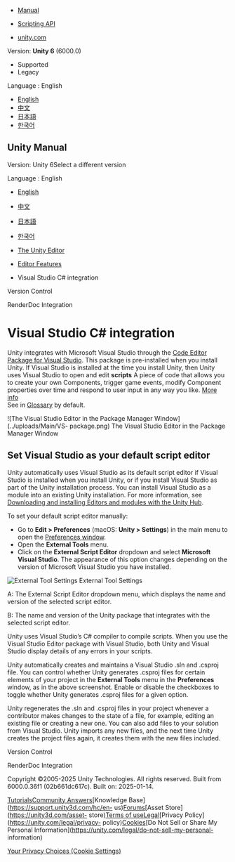 [](https://docs.unity3d.com)

  * [Manual](../Manual/index.html)
  * [Scripting API](../ScriptReference/index.html)

  * [unity.com](https://unity.com/)

Version: **Unity 6** (6000.0)

  * Supported
  * Legacy

Language : English

  * [English](/Manual/VisualStudioIntegration.html)
  * [中文](/cn/current/Manual/VisualStudioIntegration.html)
  * [日本語](/ja/current/Manual/VisualStudioIntegration.html)
  * [한국어](/kr/current/Manual/VisualStudioIntegration.html)

[](https://docs.unity3d.com)

## Unity Manual

Version: Unity 6Select a different version

Language : English

  * [English](/Manual/VisualStudioIntegration.html)
  * [中文](/cn/current/Manual/VisualStudioIntegration.html)
  * [日本語](/ja/current/Manual/VisualStudioIntegration.html)
  * [한국어](/kr/current/Manual/VisualStudioIntegration.html)

  * [The Unity Editor](unity-editor.html)
  * [Editor Features](EditorFeatures.html)
  * Visual Studio C# integration

[](class-VersionControlSettings.html)

Version Control

[](RenderDocIntegration.html)

RenderDoc Integration

# Visual Studio C# integration

Unity integrates with Microsoft Visual Studio through the [Code Editor Package
for Visual
Studio](https://docs.unity3d.com/Packages/com.unity.ide.visualstudio@latest/).
This package is pre-installed when you install Unity. If Visual Studio is
installed at the time you install Unity, then Unity uses Visual Studio to open
and edit **scripts** A piece of code that allows you to create your own
Components, trigger game events, modify Component properties over time and
respond to user input in any way you like. [More info](creating-scripts.html)  
See in [Glossary](Glossary.html#Scripts) by default.

![The Visual Studio Editor in the Package Manager Window](../uploads/Main/VS-
package.png) The Visual Studio Editor in the Package Manager Window

## Set Visual Studio as your default script editor

Unity automatically uses Visual Studio as its default script editor if Visual
Studio is installed when you install Unity, or if you install Visual Studio as
part of the Unity installation process. You can install Visual Studio as a
module into an existing Unity installation. For more information, see
[Downloading and installing Editors and modules with the Unity
Hub](https://docs.unity3d.com/hub/manual/InstallEditors.html).

To set your default script editor manually:

  * Go to **Edit > Preferences** (macOS: **Unity > Settings**) in the main menu to open the [Preferences window](Preferences.html).
  * Open the **External Tools** menu.
  * Click on the **External Script Editor** dropdown and select **Microsoft Visual Studio**. The appearance of this option changes depending on the version of Microsoft Visual Studio you have installed.

![External Tool Settings](../uploads/Main/VS-external-tools.png) External Tool
Settings

A: The External Script Editor dropdown menu, which displays the name and
version of the selected script editor.

B: The name and version of the Unity package that integrates with the selected
script editor.

Unity uses Visual Studio’s C# compiler to compile scripts. When you use the
Visual Studio Editor package with Visual Studio, both Unity and Visual Studio
display details of any errors in your scripts.

Unity automatically creates and maintains a Visual Studio .sln and .csproj
file. You can control whether Unity generates .csproj files for certain
elements of your project in the **External Tools** menu in the **Preferences**
window, as in the above screenshot. Enable or disable the checkboxes to toggle
whether Unity generates .csproj files for a given option.

Unity regenerates the .sln and .csproj files in your project whenever a
contributor makes changes to the state of a file, for example, editing an
existing file or creating a new one. You can also add files to your solution
from Visual Studio. Unity imports any new files, and the next time Unity
creates the project files again, it creates them with the new files included.

[](class-VersionControlSettings.html)

Version Control

[](RenderDocIntegration.html)

RenderDoc Integration

Copyright ©2005-2025 Unity Technologies. All rights reserved. Built from
6000.0.36f1 (02b661dc617c). Built on: 2025-01-14.

[Tutorials](https://learn.unity.com/)[Community
Answers](https://answers.unity3d.com)[Knowledge
Base](https://support.unity3d.com/hc/en-
us)[Forums](https://forum.unity3d.com)[Asset Store](https://unity3d.com/asset-
store)[Terms of
use](https://docs.unity3d.com/Manual/TermsOfUse.html)[Legal](https://unity.com/legal)[Privacy
Policy](https://unity.com/legal/privacy-
policy)[Cookies](https://unity.com/legal/cookie-policy)[Do Not Sell or Share
My Personal Information](https://unity.com/legal/do-not-sell-my-personal-
information)

[Your Privacy Choices (Cookie Settings)](javascript:void\(0\);)

